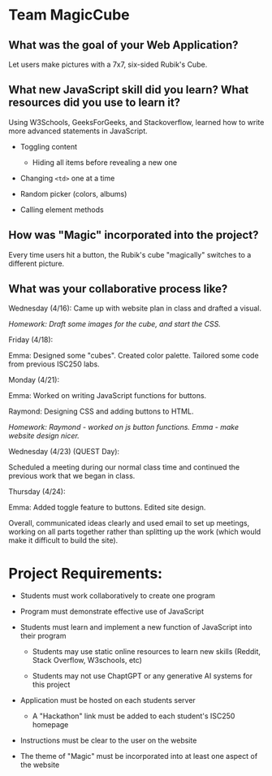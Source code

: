 # Team MagicCube

## What was the goal of your Web Application?

Let users make pictures with a 7x7, six-sided Rubik's Cube.  

## What new JavaScript skill did you learn? What resources did you use to learn it?

Using W3Schools, GeeksForGeeks, and Stackoverflow, learned how to write more advanced statements in JavaScript.  

- Toggling content

  - Hiding all items before revealing a new one

- Changing `<td>` one at a time

- Random picker (colors, albums)

- Calling element methods

## How was "Magic" incorporated into the project?

Every time users hit a button, the Rubik's cube "magically" switches to a different picture. 
  
## What was your collaborative process like?

Wednesday (4/16): Came up with website plan in class and drafted a visual.

*Homework: Draft some images for the cube, and start the CSS.*

Friday (4/18): 
  
  Emma: Designed some "cubes". Created color palette. Tailored some code from previous ISC250 labs.

Monday (4/21): 
  
  Emma: Worked on writing JavaScript functions for buttons.

  Raymond: Designing CSS and adding buttons to HTML.

*Homework: Raymond - worked on js button functions. Emma - make website design nicer.*

Wednesday (4/23) (QUEST Day):

  Scheduled a meeting during our normal class time and continued the previous work that we began in class.

Thursday (4/24):
  
  Emma: Added toggle feature to buttons. Edited site design.

Overall, communicated ideas clearly and used email to set up meetings, working on all parts together rather than splitting up the work (which would make it difficult to build the site).

# Project Requirements:

- Students must work collaboratively to create one program

- Program must demonstrate effective use of JavaScript

- Students must learn and implement a new function of JavaScript into their program

    - Students may use static online resources to learn new skills (Reddit, Stack Overflow, W3schools, etc)

    - Students may not use ChaptGPT or any generative AI systems for this project

- Application must be hosted on each students server

    - A "Hackathon" link must be added to each student's ISC250 homepage

- Instructions must be clear to the user on the website

- The theme of "Magic" must be incorporated into at least one aspect of the website

